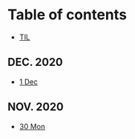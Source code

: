 # Table of contents

* [TIL](README.md)

## DEC. 2020 <a id="nov."></a>

* [1 Dec](nov./1-dec.md)

## NOV. 2020 <a id="2020"></a>

* [30 Mon](2020/30-mon.md)

